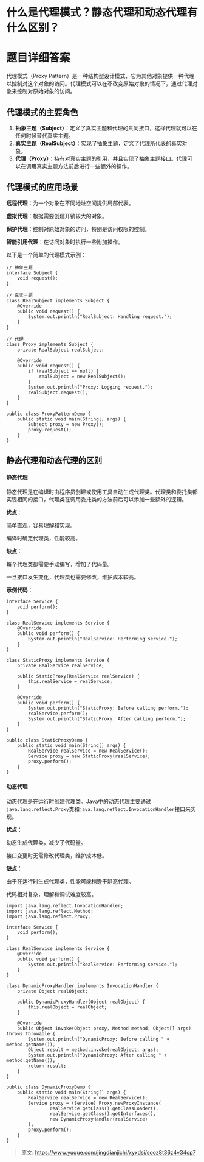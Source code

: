 # 什么是代理模式？静态代理和动态代理有什么区别？

# 题目详细答案
代理模式（Proxy Pattern）是一种结构型设计模式，它为其他对象提供一种代理以控制对这个对象的访问。代理模式可以在不改变原始对象的情况下，通过代理对象来控制对原始对象的访问。

## 代理模式的主要角色
1. **抽象主题（Subject）**：定义了真实主题和代理的共同接口，这样代理就可以在任何时候替代真实主题。
2. **真实主题（RealSubject）**：实现了抽象主题，定义了代理所代表的真实对象。
3. **代理（Proxy）**：持有对真实主题的引用，并且实现了抽象主题接口。代理可以在调用真实主题方法前后进行一些额外的操作。

## 代理模式的应用场景
**远程代理**：为一个对象在不同地址空间提供局部代表。

**虚拟代理**：根据需要创建开销较大的对象。

**保护代理**：控制对原始对象的访问，特别是访问权限的控制。

**智能引用代理**：在访问对象时执行一些附加操作。

以下是一个简单的代理模式示例：

```plain
// 抽象主题
interface Subject {
    void request();
}

// 真实主题
class RealSubject implements Subject {
    @Override
    public void request() {
        System.out.println("RealSubject: Handling request.");
    }
}

// 代理
class Proxy implements Subject {
    private RealSubject realSubject;

    @Override
    public void request() {
        if (realSubject == null) {
            realSubject = new RealSubject();
        }
        System.out.println("Proxy: Logging request.");
        realSubject.request();
    }
}

public class ProxyPatternDemo {
    public static void main(String[] args) {
        Subject proxy = new Proxy();
        proxy.request();
    }
}
```

## 静态代理和动态代理的区别
#### 静态代理
静态代理是在编译时由程序员创建或使用工具自动生成代理类。代理类和委托类都实现相同的接口，代理类在调用委托类的方法前后可以添加一些额外的逻辑。

**优点**：

简单直观，容易理解和实现。

编译时确定代理类，性能较高。

**缺点**：

每个代理类都需要手动编写，增加了代码量。

一旦接口发生变化，代理类也需要修改，维护成本较高。

**示例代码**：

```plain
interface Service {
    void perform();
}

class RealService implements Service {
    @Override
    public void perform() {
        System.out.println("RealService: Performing service.");
    }
}

class StaticProxy implements Service {
    private RealService realService;

    public StaticProxy(RealService realService) {
        this.realService = realService;
    }

    @Override
    public void perform() {
        System.out.println("StaticProxy: Before calling perform.");
        realService.perform();
        System.out.println("StaticProxy: After calling perform.");
    }
}

public class StaticProxyDemo {
    public static void main(String[] args) {
        RealService realService = new RealService();
        Service proxy = new StaticProxy(realService);
        proxy.perform();
    }
}
```

#### 动态代理
动态代理是在运行时创建代理类。Java中的动态代理主要通过`java.lang.reflect.Proxy`类和`java.lang.reflect.InvocationHandler`接口来实现。

**优点**：

动态生成代理类，减少了代码量。

接口变更时无需修改代理类，维护成本低。

**缺点**：

由于在运行时生成代理类，性能可能稍逊于静态代理。

代码相对复杂，理解和调试难度较高。

```plain
import java.lang.reflect.InvocationHandler;
import java.lang.reflect.Method;
import java.lang.reflect.Proxy;

interface Service {
    void perform();
}

class RealService implements Service {
    @Override
    public void perform() {
        System.out.println("RealService: Performing service.");
    }
}

class DynamicProxyHandler implements InvocationHandler {
    private Object realObject;

    public DynamicProxyHandler(Object realObject) {
        this.realObject = realObject;
    }

    @Override
    public Object invoke(Object proxy, Method method, Object[] args) throws Throwable {
        System.out.println("DynamicProxy: Before calling " + method.getName());
        Object result = method.invoke(realObject, args);
        System.out.println("DynamicProxy: After calling " + method.getName());
        return result;
    }
}

public class DynamicProxyDemo {
    public static void main(String[] args) {
        RealService realService = new RealService();
        Service proxy = (Service) Proxy.newProxyInstance(
                realService.getClass().getClassLoader(),
                realService.getClass().getInterfaces(),
                new DynamicProxyHandler(realService)
        );
        proxy.perform();
    }
}
```



> 原文: <https://www.yuque.com/jingdianjichi/xyxdsi/sooz8t36z4v34cp7>